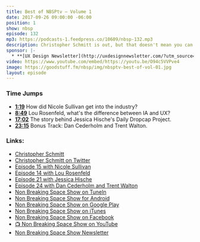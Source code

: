 ```yaml
---
title: Best of NBSPtv — Volume 1
date: 2017-09-26 09:00:00 -06:00
position: 1
show: nbsp
episode: 132
mp3: https://podcasts-1.feedpress.co/10609/nbsp-132.mp3
description: Christopher Schmitt is out, but that doesn't mean you can't enjoy the time Nicole Sullivan talked about how she read W3C specs for fun, Lou Rosenfeld trying not to start a war between IA vs. UX, and how Jessica Hische became a success.
sponsor: |-
  * **[UX Design Newsletter](http://uxdesignnewsletter.com/?utm_source=nbsptv132&utm_medium=podcast&utm_campaign=uxdesignnewsletter)** — A weekly free newsletter containing a collection of tutorials, articles, and videos about front-end design and development, plus tips on how to bring better engagement to the multi-device world curated by Christopher Schmitt. [Sign up now!](http://uxdesignnewsletter.com/?utm_source=nbsptv132&utm_medium=podcast&utm_campaign=uxdesignnewsletter)
video: https://www.youtube.com/embed/https://youtu.be/O94c5VVPve4
image: https://goodstuff.fm/nbsp/img/nbsptv-best-of-vol-01.jpg
layout: episode
---
```


### Time Jumps

* **[1:19](http://goodstuff.fm/nbsp/132#t=1:19)** How did Nicole Sullivan get into the industry?
* **[8:49](http://goodstuff.fm/nbsp/132#t=8:49)** Lou Rosenfeld, what's the difference between IA and UX?
* **[17:02](http://goodstuff.fm/nbsp/132#t=17:0)** The story behind Jessica Hische's Daily Dropcap Project.
* **[23:15](http://goodstuff.fm/nbsp/132#t=23:15)** Bonus Track: Dan Cederholm and Trent Walton.


### Links:

* [Christopher Schmitt](http://Christopher.org)
* [Christopher Schmitt on Twitter](https://twitter.com/teleject)
* [Episode 15 with Nicole Sullivan](https://goodstuff.fm/nbsp/15)
* [Episode 14 with Lou Rosenfeld](https://goodstuff.fm/nbsp/14)
* [Episode 21 with Jessica Hische](https://goodstuff.fm/nbsp/21)
* [Episode 24 with Dan Cederholm and Trent Walton](https://goodstuff.fm/nbsp/24)
* [Non Breaking Space Show on TuneIn](http://tunein.com/radio/Non-Breaking-Space-Show-p885155/)
* [Non Breaking Space Show for Android](http://subscribeonandroid.com/feeds.goodstuff.fm/nbsp)
* [Non Breaking Space Show on Google Play](https://playmusic.app.goo.gl/?ibi=com.google.PlayMusic&isi=691797987&ius=googleplaymusic&link=https://play.google.com/music/m/Iw5ik6iwalo5vmda5rqyrotdney?t%3DNon_Breaking_Space_Show%26pcampaignid%3DMKT-na-all-co-pr-mu-pod-16)
* [Non Breaking Space Show on iTunes](https://itunes.apple.com/ca/podcast/non-breaking-space-show/id507162981?mt=2&ign-mpt=uo%3D4)
* [Non Breaking Space Show on Facebook](https://www.facebook.com/nbsptv)
* [📺 Non Breaking Space Show on YouTube](https://www.youtube.com/channel/UC--mqA75V3CM8hxId0l7e_g?sub_confirmation=1)
* [Non Breaking Space Show Newsletter](http://newsletter.nonbreakingspace.tv/)
